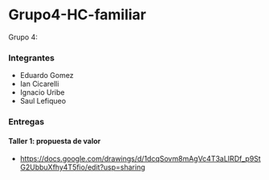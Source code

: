 # Grupo4-HC-familiar
Grupo 4:
### Integrantes

+ Eduardo Gomez
+ Ian Cicarelli
+ Ignacio Uribe
+ Saul Lefiqueo

### Entregas
#### Taller 1: propuesta de valor
+ https://docs.google.com/drawings/d/1dcqSovm8mAgVc4T3aLIRDf_p9StG2UbbuXfhy4T5fio/edit?usp=sharing
